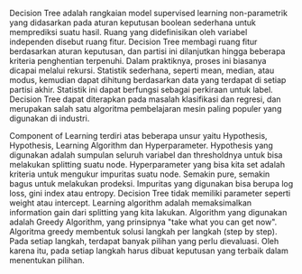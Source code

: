 Decision Tree adalah rangkaian model supervised learning non-parametrik yang didasarkan pada aturan keputusan boolean sederhana untuk memprediksi suatu hasil. Ruang yang didefinisikan oleh variabel independen disebut ruang fitur. Decision Tree membagi ruang fitur berdasarkan aturan keputusan, dan partisi ini dilanjutkan hingga beberapa kriteria penghentian terpenuhi. Dalam praktiknya, proses ini biasanya dicapai melalui rekursi. Statistik sederhana, seperti mean, median, atau modus, kemudian dapat dihitung berdasarkan data yang terdapat di setiap partisi akhir. Statistik ini dapat berfungsi sebagai perkiraan untuk label. Decision Tree dapat diterapkan pada masalah klasifikasi dan regresi, dan merupakan salah satu algoritma pembelajaran mesin paling populer yang digunakan di industri.

Component of Learning terdiri atas beberapa unsur yaitu Hypothesis, Hypothesis, Learning Algorithm dan Hyperparameter. Hypothesis yang digunakan adalah sumpulan seluruh variabel dan thresholdnya  untuk bisa melakukan splitting suatu node. Hyperparameter yang bisa kita set adalah kriteria untuk mengukur impuritas suatu node. Semakin pure, semakin bagus untuk melakukan prodeksi. Impuritas yang digunakan bisa berupa log loss, gini index atau entropy. Decision Tree tidak memiliki parameter seperti weight atau intercept. Learning algorithm adalah memaksimalkan information gain dari splitting yang kita lakukan. Algorithm yang digunakan adalah Greedy Algorithm, yang prinsipnya "take what you can get now". Algoritma greedy membentuk solusi langkah per langkah (step by step). Pada setiap langkah, terdapat banyak pilihan yang perlu dievaluasi. Oleh karena itu, pada setiap langkah harus dibuat keputusan yang terbaik dalam menentukan pilihan.
